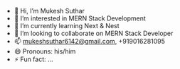 - 👋 Hi, I’m Mukesh Suthar
- 👀 I’m interested in MERN Stack Development
- 🌱 I’m currently learning Next & Nest
- 💞️ I’m looking to collaborate on MERN Stack Developer
- 📫 mukeshsuthar6142@gmail.com, +919016281095
- 😄 Pronouns: his/him
- ⚡ Fun fact: ...

<!---
MukeshSuthar14/MukeshSuthar14 is a ✨ special ✨ repository because its `README.md` (this file) appears on your GitHub profile.
You can click the Preview link to take a look at your changes.
--->
